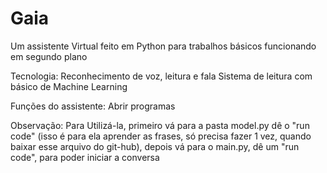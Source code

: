# Gaia
Um assistente Virtual feito em Python para trabalhos básicos funcionando em segundo plano

Tecnologia:
    Reconhecimento de voz, leitura e fala
    Sistema de leitura com básico de Machine Learning

Funções do assistente:
    Abrir programas

Observação:
    Para Utilizá-la, primeiro vá para a pasta model.py dê o "run code" (isso é para ela aprender as frases, só precisa fazer 1 vez, quando baixar esse arquivo do git-hub), depois vá para o main.py, dê um "run code", para poder iniciar a conversa
